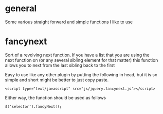 general
=======

Some various straight forward and simple functions I like to use

fancynext
=========

Sort of a revolving next function. If you have a list that you are using the next function on (or any several sibling 
element for that matter) this function allows you to next from the last sibling back to the first

Easy to use like any other plugin by putting the following in head, but it is so simple and short might be better to just 
copy paste. 

    <script type="text/javascript" src="js/jquery.fancynext.js"></script>
    
Either way, the function should be used as follows 
    
    $('selector').fancyNext();
    
